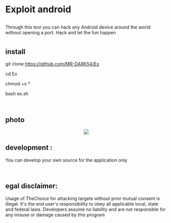 # Exploit android 

##

##


##
Through this tool you can hack any 
Android device around the world without opening a port. Hack and let the fun happen 

#

#

#

#

## install

git clone https://github.com/MR-DARK54/Ex




cd Ex



chmod +x *




bash ex.sh



︎ ︎ ︎ ︎ ︎ ︎ ︎ ︎ ︎ ︎ ︎ ︎ ︎ ︎ ︎ ︎ ︎ ︎ ︎ ︎ ︎ ︎ ︎ ︎ ︎ ︎ ︎ ︎ ︎ ︎ ︎ ︎
## photo  


<p align='center'><img src="https://c.top4top.io/p_2814vgend1.jpg" ></p>




## development  : 

You can develop your own source for the application only 




︎ ︎ ︎ ︎ ︎ ︎ ︎ ︎ ︎ ︎ ︎ ︎ ︎ ︎ ︎ ︎ ︎ ︎ ︎ ︎ ︎ ︎ ︎ ︎ ︎ ︎ ︎ ︎ ︎ ︎ ︎ ︎



## egal disclaimer:
Usage of TheChoice for attacking targets without prior mutual consent is illegal. It's the end user's responsibility to obey all applicable local, state and federal laws. Developers assume no liability and are not responsible for any misuse or damage caused by this program

